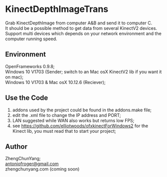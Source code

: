 # KinectDepthImageTrans

Grab KinectDepthImage from computer A&B and send it to computer C.  
It should be a possible method to get data from several KinectV2 devices.  
Support multi devices which depends on your network environment and the computer running speed.  

## Environment

OpenFrameworks 0.9.8;  
Windows 10 V1703 (Sender; switch to an Mac osX KinectV2 lib if you want it on mac);  
Windows 10 V1703 & Mac osX 10.12.6 (Reciever);  

## Use the Code

1. addons used by the project could be found in the addons.make file;  
2. edit the .xml file to change the IP address and PORT;  
3. LAN suggested while WAN also works but returns low FPS;  
4. see https://github.com/elliotwoods/ofxkinectForWindows2 for the Kinect lib, you must read that to start your project;  

## Author

ZhengChunYang;  
antoniofroger@gmail.com  
zhengchunyang.com (coming soon)  
